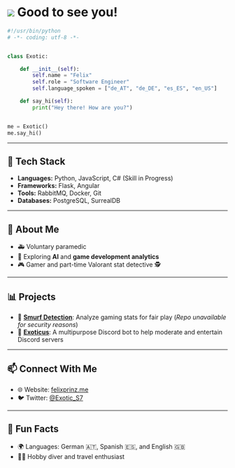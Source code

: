 # ![](https://user-images.githubusercontent.com/18350557/176309783-0785949b-9127-417c-8b55-ab5a4333674e.gif) Good to see you!

```python
#!/usr/bin/python
# -*- coding: utf-8 -*-


class Exotic:

    def __init__(self):
        self.name = "Felix"
        self.role = "Software Engineer"
        self.language_spoken = ["de_AT", "de_DE", "es_ES", "en_US"]

    def say_hi(self):
        print("Hey there! How are you?")


me = Exotic()
me.say_hi()
```

---

## 🔧 Tech Stack

- **Languages:** Python, JavaScript, C# (Skill in Progress)
- **Frameworks:** Flask, Angular
- **Tools:** RabbitMQ, Docker, Git
- **Databases:** PostgreSQL, SurrealDB

---

## 🌟 About Me

- 🚑 Voluntary paramedic
- 🌱 Exploring **AI** and **game development analytics**
- 🎮 Gamer and part-time Valorant stat detective 🕵️

---

## 📊 Projects

- 🚀 **[Smurf Detection](#)**: Analyze gaming stats for fair play (*Repo unavailable for security reasons*)
- 🤖 **[Exoticus](#)**: A multipurpose Discord bot to help moderate and entertain Discord servers

---

## 📫 Connect With Me

- 🌐 Website: [felixprinz.me](https://felixprinz.me)
- 🐦 Twitter: [@Exotic_S7](https://twitter.com/Exotic_S7)

---

## 🎨 Fun Facts

- 🌍 Languages: German 🇦🇹, Spanish 🇪🇸, and English 🇬🇧
- 🏊‍♂️ Hobby diver and travel enthusiast

